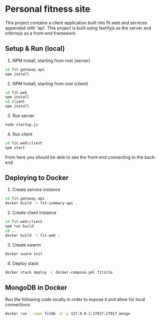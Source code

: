 # Personal fitness site
This project contains a client application built into fit.web and services appended with 'api'.
This project is built using fastifyjs as the server and infernojs as a front-end framework

## Setup & Run (local)
1. NPM Install, starting from root (server)
``` bash
cd fit.gateway.api
npm install
```
2. NPM Install, starting from root (client)
``` bash
cd fit.web
npm install
cd client
npm install
```
3. Run server
``` bash
node startup.js
```
4. Run client
``` bash
cd fit.web\client
npm start
```
From here you should be able to see the front-end connecting to the back-end

## Deploying to Docker
1. Create service instance
``` bash
cd fit.gateway.api
docker build -t fit-summary-api .
```
2. Create client instance
``` bash
cd fit.web\client
npm run build
cd ..
docker build -t fit-web .
```
3. Create swarm
``` bash
docker swarm init
```
4. Deploy stack
``` bash
docker stack deploy -c docker-compose.yml fitsite
```

## MongoDB in Docker
Run the following code locally in order to expose it and allow for local connections
``` bash
docker run --name fitdb -d -p 127.0.0.1:27017:27017 mongo
```